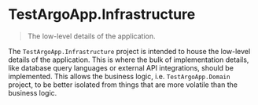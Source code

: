 # TestArgoApp.Infrastructure
> The low-level details of the application.

The `TestArgoApp.Infrastructure` project is intended to house the low-level details of the application. This is where the bulk of implementation details, like database query languages or external API integrations, should be implemented. This allows the business logic, i.e. `TestArgoApp.Domain` project, to be better isolated from things that are more volatile than the business logic.